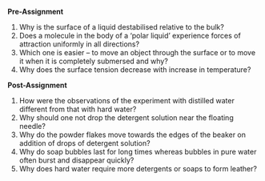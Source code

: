**Pre-Assignment**

1. Why is the surface of a liquid destabilised relative to the bulk?  
2. Does a molecule in the body of a ‘polar liquid’ experience forces of attraction uniformly in all directions?  
3. Which one is easier – to move an object through the surface or to move it when it is completely submersed and why?  
4. Why does the surface tension decrease with increase in temperature?  

**Post-Assignment**  

1. How were the observations of the experiment with distilled water different from that with hard water?  
2. Why should one not drop the detergent solution near the floating needle?  
3. Why do the powder flakes move towards the edges of the beaker on addition of drops of detergent solution?  
4. Why do soap bubbles last for long times whereas bubbles in pure water often burst and disappear quickly?  
5. Why does hard water require more detergents or soaps to form leather?


